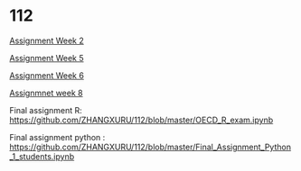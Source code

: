 # 112
[Assignment Week 2](https://github.com/ZHANGXURU/112/blob/master/Assignment_week_2.ipynb)

[Assignment Week 5](https://github.com/ZHANGXURU/102/blob/master/Assignment_week_5.ipynb)

[Assignment Week 6](https://github.com/ZHANGXURU/assignments/blob/master/assignment4.ipynb)

[Assignmnet week 8](https://github.com/ZHANGXURU/112/blob/master/assignment5.ipynb)

Final assignment R: https://github.com/ZHANGXURU/112/blob/master/OECD_R_exam.ipynb

Final assignment python : https://github.com/ZHANGXURU/112/blob/master/Final_Assignment_Python_1_students.ipynb
